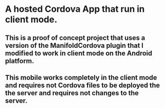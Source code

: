 # A hosted Cordova App that run in client mode.

## This is a proof of concept project that uses a version of the ManifoldCordova plugin that I modified to work in client mode on the Android platform.


## This mobile works completely in the client mode and requires not Cordova files to be deployed the the server and requires not changes to the server.
